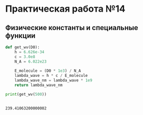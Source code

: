 # Практическая работа №14

## Физические константы и специальные функции


```python
def get_wv(D0):
    h = 6.626e-34
    c = 3.0e8
    N_A = 6.022e23
    
    E_molecule = (D0 * 1e3) / N_A
    lambda_wave = h * c / E_molecule
    lambda_wave_nm = lambda_wave * 1e9
    return lambda_wave_nm

print(get_wv(500))
    
```

    239.41063200000002



```python

```
